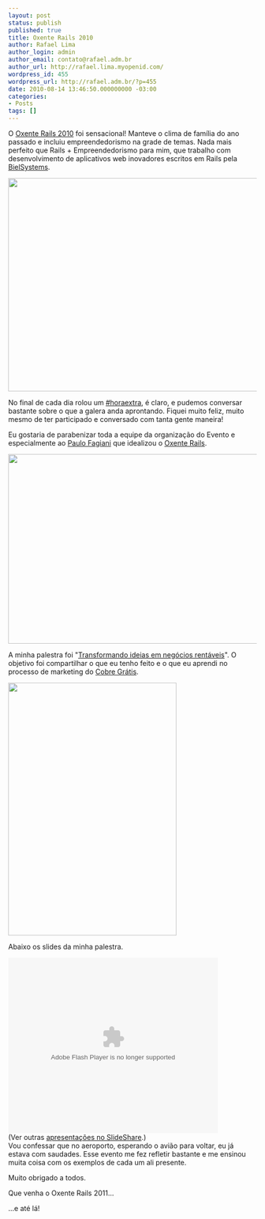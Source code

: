 ```yaml
---
layout: post
status: publish
published: true
title: Oxente Rails 2010
author: Rafael Lima
author_login: admin
author_email: contato@rafael.adm.br
author_url: http://rafael.lima.myopenid.com/
wordpress_id: 455
wordpress_url: http://rafael.adm.br/?p=455
date: 2010-08-14 13:46:50.000000000 -03:00
categories:
- Posts
tags: []
---
```

O <a href="http://oxenterails.com.br">Oxente Rails 2010</a> foi sensacional! Manteve o clima de fam&iacute;lia do ano passado e incluiu empreendedorismo na grade de temas. Nada mais perfeito que Rails + Empreendedorismo para mim, que trabalho com desenvolvimento de aplicativos web inovadores escritos em Rails pela <a href="http://bielsystems.com.br">BielSystems</a>.
<p style="text-align: center;"><a href="http://rafael.adm.br/wp-content/uploads/2010/08/39334_1552963270568_1429741111_31512896_431477_n.jpg"><img class="aligncenter size-full wp-image-456" title="#horaextra no Oxente Rails 2010" src="http://rafael.adm.br/wp-content/uploads/2010/08/39334_1552963270568_1429741111_31512896_431477_n.jpg" alt="" width="576" height="432" /></a></p>
No final de cada dia rolou um <a href="http://horaextra.org">#horaextra</a>, &eacute; claro, e pudemos conversar bastante sobre o que a galera anda aprontando. Fiquei muito feliz, muito mesmo de ter participado e conversado com tanta gente maneira!

Eu gostaria de parabenizar toda a equipe da organiza&ccedil;&atilde;o do Evento e especialmente ao <a href="http://twitter.com/fagiani">Paulo Fagiani</a> que idealizou o <a href="http://oxenterails.com.br">Oxente Rails</a>.
<p style="text-align: center;"><a href="http://rafael.adm.br/wp-content/uploads/2010/08/Oxente-Sabado-179.jpg"><img class="aligncenter size-full wp-image-457" title="Equipe da Organiza&ccedil;&atilde;o do Oxente Rails 2010" src="http://rafael.adm.br/wp-content/uploads/2010/08/Oxente-Sabado-179.jpg" alt="" width="576" height="384" /></a></p>
A minha palestra foi "<a href="http://www.slideshare.net/rafael_lima/transformando-ideias-em-negcios-rentveis">Transformando ideias em neg&oacute;cios rent&aacute;veis</a>". O objetivo foi compartilhar o que eu tenho feito e o que eu aprendi no processo de marketing do <a href="http://cobregratis.com.br">Cobre Gr&aacute;tis</a>.

<a href="http://rafael.adm.br/wp-content/uploads/2010/08/Oxente-sexta-feira-33.jpg"><img class="aligncenter size-full wp-image-458" title="Rafael Lima e sua ideia" src="http://rafael.adm.br/wp-content/uploads/2010/08/Oxente-sexta-feira-33.jpg" alt="" width="341" height="512" /></a>

Abaixo os slides da minha palestra.
<div id="__ss_4969556" style="width: 425px;"><object id="__sse4969556" classid="clsid:d27cdb6e-ae6d-11cf-96b8-444553540000" width="425" height="355" codebase="http://download.macromedia.com/pub/shockwave/cabs/flash/swflash.cab#version=6,0,40,0"><param name="allowFullScreen" value="true" /><param name="allowScriptAccess" value="always" /><param name="src" value="http://static.slidesharecdn.com/swf/ssplayer2.swf?doc=transformandoideiasemnegociosrentaveis-100814101812-phpapp02&amp;rel=0&amp;stripped_title=transformando-ideias-em-negcios-rentveis" /><param name="name" value="__sse4969556" /><param name="allowfullscreen" value="true" /><embed id="__sse4969556" type="application/x-shockwave-flash" width="425" height="355" src="http://static.slidesharecdn.com/swf/ssplayer2.swf?doc=transformandoideiasemnegociosrentaveis-100814101812-phpapp02&amp;rel=0&amp;stripped_title=transformando-ideias-em-negcios-rentveis" name="__sse4969556" allowscriptaccess="always" allowfullscreen="true"></embed></object>(Ver outras&nbsp;<a href="http://www.slideshare.net/">apresenta&ccedil;&otilde;es no SlideShare</a>.)

</div>
Vou confessar que no aeroporto, esperando o avi&atilde;o para voltar, eu j&aacute; estava com saudades. Esse evento me fez refletir bastante e me ensinou muita coisa com os exemplos de cada um ali presente.

Muito obrigado a todos.

Que venha o Oxente Rails 2011...

...e at&eacute; l&aacute;!
